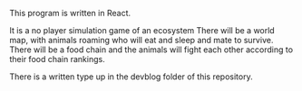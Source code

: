 This program is written in React.

It is a no player simulation game of an ecosystem
There will be a world map, with animals roaming who will eat and sleep and mate to survive.
There will be a food chain and the animals will fight each other according to their food chain rankings.

There is a written type up in the devblog folder of this repository.
